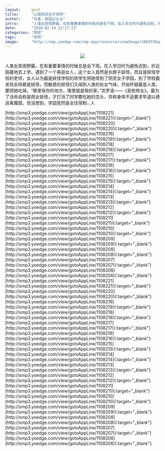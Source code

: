 ```yaml
---
layout:     post
title:      "心跳阴灵女子学院"
author:     "作者：南国ばなな"
intro:      "人类女孩雨野霰，在有重要事情的时候总是会下雨。在入学日时为避免迟到，抄近路墓地去上学。遇到了一个美丽女人，这个女人竟然是长脖子妖怪，而且是妖怪学校的老师，女人以为霰是妖怪学校的转学生把她带到了阴灵女子学园，到了学校霰发现全班都是妖怪，而敏感的妖怪们又闻到人类的处女气味，开始怀疑霰是人类，要把她吃掉。“哪里有你的地方，哪里就是我的家。”克罗诺——《圣枪修女》。霰为了活命自称是雨女妖怪，才打消了同学要吃她的念头，并称身体不适要求早退以便逃离魔窟。但没想到，学园竟然是全住宿制…人"
date:       "2018-02-14 12:17:13"
categories: "阴灵"
tags:       "学院"
image:      "http://smp.yoedge.com/smp-app/resource/viewImage/1003728appline.png"
---
```

<div style="text-align: center">
<p><img src="http://smp.yoedge.com/smp-app/resource/viewImage/1003728appline.png"/></p>
</div>
<p class="post-meta">
<span>人类女孩雨野霰，在有重要事情的时候总是会下雨。在入学日时为避免迟到，抄近路墓地去上学。遇到了一个美丽女人，这个女人竟然是长脖子妖怪，而且是妖怪学校的老师，女人以为霰是妖怪学校的转学生把她带到了阴灵女子学园，到了学校霰发现全班都是妖怪，而敏感的妖怪们又闻到人类的处女气味，开始怀疑霰是人类，要把她吃掉。“哪里有你的地方，哪里就是我的家。”克罗诺——《圣枪修女》。霰为了活命自称是雨女妖怪，才打消了同学要吃她的念头，并称身体不适要求早退以便逃离魔窟。但没想到，学园竟然是全住宿制…人</span>
</p>
[http://smp3.yoedge.com/view/gotoAppLine/1108221](http://smp3.yoedge.com/view/gotoAppLine/1108221){:target="_blank"}
[http://smp3.yoedge.com/view/gotoAppLine/1108220](http://smp3.yoedge.com/view/gotoAppLine/1108220){:target="_blank"}
[http://smp3.yoedge.com/view/gotoAppLine/1108219](http://smp3.yoedge.com/view/gotoAppLine/1108219){:target="_blank"}
[http://smp3.yoedge.com/view/gotoAppLine/1108218](http://smp3.yoedge.com/view/gotoAppLine/1108218){:target="_blank"}
[http://smp3.yoedge.com/view/gotoAppLine/1108217](http://smp3.yoedge.com/view/gotoAppLine/1108217){:target="_blank"}
[http://smp3.yoedge.com/view/gotoAppLine/1108216](http://smp3.yoedge.com/view/gotoAppLine/1108216){:target="_blank"}
[http://smp3.yoedge.com/view/gotoAppLine/1108215](http://smp3.yoedge.com/view/gotoAppLine/1108215){:target="_blank"}
[http://smp3.yoedge.com/view/gotoAppLine/1108214](http://smp3.yoedge.com/view/gotoAppLine/1108214){:target="_blank"}
[http://smp3.yoedge.com/view/gotoAppLine/1108213](http://smp3.yoedge.com/view/gotoAppLine/1108213){:target="_blank"}
[http://smp3.yoedge.com/view/gotoAppLine/1108212](http://smp3.yoedge.com/view/gotoAppLine/1108212){:target="_blank"}
[http://smp3.yoedge.com/view/gotoAppLine/1108211](http://smp3.yoedge.com/view/gotoAppLine/1108211){:target="_blank"}
[http://smp3.yoedge.com/view/gotoAppLine/1108210](http://smp3.yoedge.com/view/gotoAppLine/1108210){:target="_blank"}
[http://smp3.yoedge.com/view/gotoAppLine/1108209](http://smp3.yoedge.com/view/gotoAppLine/1108209){:target="_blank"}
[http://smp3.yoedge.com/view/gotoAppLine/1108208](http://smp3.yoedge.com/view/gotoAppLine/1108208){:target="_blank"}
[http://smp3.yoedge.com/view/gotoAppLine/1108207](http://smp3.yoedge.com/view/gotoAppLine/1108207){:target="_blank"}
[http://smp3.yoedge.com/view/gotoAppLine/1108206](http://smp3.yoedge.com/view/gotoAppLine/1108206){:target="_blank"}
[http://smp3.yoedge.com/view/gotoAppLine/1108221](http://smp3.yoedge.com/view/gotoAppLine/1108221){:target="_blank"}
[http://smp3.yoedge.com/view/gotoAppLine/1108220](http://smp3.yoedge.com/view/gotoAppLine/1108220){:target="_blank"}
[http://smp3.yoedge.com/view/gotoAppLine/1108219](http://smp3.yoedge.com/view/gotoAppLine/1108219){:target="_blank"}
[http://smp3.yoedge.com/view/gotoAppLine/1108218](http://smp3.yoedge.com/view/gotoAppLine/1108218){:target="_blank"}
[http://smp3.yoedge.com/view/gotoAppLine/1108217](http://smp3.yoedge.com/view/gotoAppLine/1108217){:target="_blank"}
[http://smp3.yoedge.com/view/gotoAppLine/1108216](http://smp3.yoedge.com/view/gotoAppLine/1108216){:target="_blank"}
[http://smp3.yoedge.com/view/gotoAppLine/1108215](http://smp3.yoedge.com/view/gotoAppLine/1108215){:target="_blank"}
[http://smp3.yoedge.com/view/gotoAppLine/1108214](http://smp3.yoedge.com/view/gotoAppLine/1108214){:target="_blank"}
[http://smp3.yoedge.com/view/gotoAppLine/1108213](http://smp3.yoedge.com/view/gotoAppLine/1108213){:target="_blank"}
[http://smp3.yoedge.com/view/gotoAppLine/1108212](http://smp3.yoedge.com/view/gotoAppLine/1108212){:target="_blank"}
[http://smp3.yoedge.com/view/gotoAppLine/1108211](http://smp3.yoedge.com/view/gotoAppLine/1108211){:target="_blank"}
[http://smp3.yoedge.com/view/gotoAppLine/1108210](http://smp3.yoedge.com/view/gotoAppLine/1108210){:target="_blank"}
[http://smp3.yoedge.com/view/gotoAppLine/1108209](http://smp3.yoedge.com/view/gotoAppLine/1108209){:target="_blank"}
[http://smp3.yoedge.com/view/gotoAppLine/1108208](http://smp3.yoedge.com/view/gotoAppLine/1108208){:target="_blank"}
[http://smp3.yoedge.com/view/gotoAppLine/1108207](http://smp3.yoedge.com/view/gotoAppLine/1108207){:target="_blank"}
[http://smp3.yoedge.com/view/gotoAppLine/1108206](http://smp3.yoedge.com/view/gotoAppLine/1108206){:target="_blank"}


